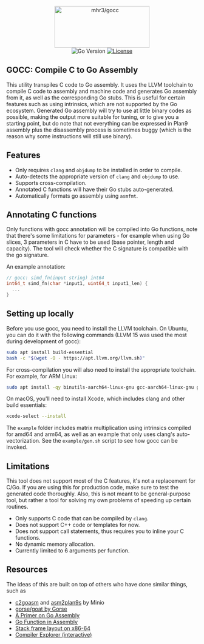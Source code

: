 <p align="center">
<img width="250" height="110" src=".github/logo.png" border="0" alt="mhr3/gocc">
<br>
<img src="https://img.shields.io/github/go-mod/go-version/mhr3/gocc" alt="Go Version">
<a href="https://opensource.org/license/apache-2-0/"><img src="https://img.shields.io/badge/License-Apache-blue.svg" alt="License"></a>
</p>

## GOCC: Compile C to Go Assembly

This utility transpiles C code to Go assembly. It uses the LLVM toolchain to compile C code to assembly and machine code and generates Go assembly from it, as well as the corresponding Go stubs. This is useful for certain features such as using intrinsics, which are not supported by the Go ecosystem.
Generated Go assembly will try to use at little binary codes as possible, making the output more suitable
for tuning, or to give you a starting point, but do note that not everything can be expressed in Plan9
assembly plus the disassembly process is sometimes buggy (which is the reason why some instructions will
still use binary).

## Features

- Only requires `clang` and `objdump` to be installed in order to compile.
- Auto-detects the appropriate version of `clang` and `objdump` to use.
- Supports cross-compilation.
- Annotated C functions will have their Go stubs auto-generated.
- Automatically formats go assembly using `asmfmt`.

## Annotating C functions

Only functions with gocc annotation will be compiled into Go functions, note that there's some limitations
for parameters - for example when using Go slices, 3 parameters in C have to be used (base pointer, length
and capacity). The tool will check whether the C signature is compatible with the go signature.

An example annotation:

```c
// gocc: simd_fn(input string) int64
int64_t simd_fn(char *input1, uint64_t input1_len) {
  ...
}
```

## Setting up locally

Before you use gocc, you need to install the LLVM toolchain. On Ubuntu, you can do it with the following commands (LLVM 15 was used the most during development of gocc):

```bash
sudo apt install build-essential
bash -c "$(wget -O - https://apt.llvm.org/llvm.sh)"
```

For cross-compilation you will also need to install the appropriate toolchain. For example, for ARM Linux:

```bash
sudo apt install -qy binutils-aarch64-linux-gnu gcc-aarch64-linux-gnu g++-aarch64-linux-gnu
```

On macOS, you'll need to install Xcode, which includes clang and other build essentials:

```bash
xcode-select --install
```

The `example` folder includes matrix multiplication using intrinsics compiled for amd64 and arm64, as well
as an example that only uses clang's auto-vectorization. See the `example/gen.sh` script to see how gocc
can be invoked.

## Limitations

This tool does not support most of the C features, it's not a replacement for C/Go. If you are using this for production code, make sure to test the generated code thoroughly. Also, this is not meant to be general-purpose tool, but rather a tool for solving my own problems of speeding up certain routines.

- Only supports C code that can be compiled by `clang`.
- Does not support C++ code or templates for now.
- Does not support call statements, thus requires you to inline your C functions.
- No dynamic memory allocation.
- Currently limited to 6 arguments per function.

## Resources

The ideas of this are built on top of others who have done similar things, such as

- [c2goasm](https://github.com/minio/c2goasm) and [asm2plan9s](https://github.com/minio/asm2plan9s) by Minio
- [gorse/goat by Gorse](https://github.com/gorse-io/gorse/tree/master/cmd/goat)
- [A Primer on Go Assembly](https://github.com/teh-cmc/go-internals/blob/master/chapter1_assembly_primer/README.md)
- [Go Function in Assembly](https://github.com/golang/go/files/447163/GoFunctionsInAssembly.pdf)
- [Stack frame layout on x86-64](http://eli.thegreenplace.net/2011/09/06/stack-frame-layout-on-x86-64)
- [Compiler Explorer (interactive)](https://go.godbolt.org/)
